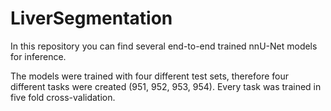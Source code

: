 # LiverSegmentation
In this repository you can find several end-to-end trained nnU-Net models for inference.

The models were trained with four different test sets, therefore four different tasks were created (951, 952, 953, 954). Every task was trained in five fold cross-validation.

